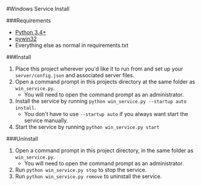 #Windows Service Install

###Requirements
* [Python 3.4+](http://www.python.org/download/)
* [pywin32](https://sourceforge.net/projects/pywin32/files/pywin32/)
* Everything else as normal in requirements.txt

###Install
1. Place this project wherever you'd like it to run from and set up your `server/config.json`
    and associated server files.
2. Open a command prompt in this projects directory at the same folder as `win_service.py`.
    * You will need to open the command prompt as an administrator.
3. Install the service by running `python win_service.py --startup auto install`.
    * You don't have to use `--startup auto` if you always want start the service manually.
4. Start the service by running `python win_service.py start`

###Uninstall
1. Open a command prompt in this project directory, in the same folder as `win_service.py`.
    * You will need to open the command prompt as an administrator.
2. Run `python win_service.py stop` to stop the service.
3. Run `python win_service.py remove` to uninstall the service.
